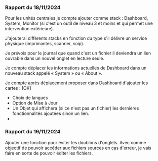 ### Rapport du 18/11/2024
Pour les unités centrales je compte ajouter comme stack : Dashboard, System, Monitor (si c'est un outil de niveau 3 et moins et qui permet une intervention extérieure).

J'ajouterai différents stacks en fonction du type s'il délivre un service physique (imprimantes, scanner, voip).

Je prévois pour le journal que quand c'est un fichier il deviendra un lien ouvrable dans un nouvel onglet en lecture seule.

Je compte déplacer les informations actuelles de Dashboard dans un nouveau stack appelé « System » ou « About ».

Je compte après déplacement proposer dans Dashboard d'ajouter les cartes : [OK]
-	Choix de langues
-	Option de Mise à Jour
-	Un Objet qui affichera (si ce n'est pas un fichier) les dernières fonctionnalités ajoutées sinon un lien. 
-	

### Rapport du 19/11/2024

Ajouter une fonction pour éviter les doublons d'onglets.
Avec comme objectif de pouvoir accéder aux fichiers sources en cas d'erreur, je vais faire en sorte de pouvoir éditer les fichiers.